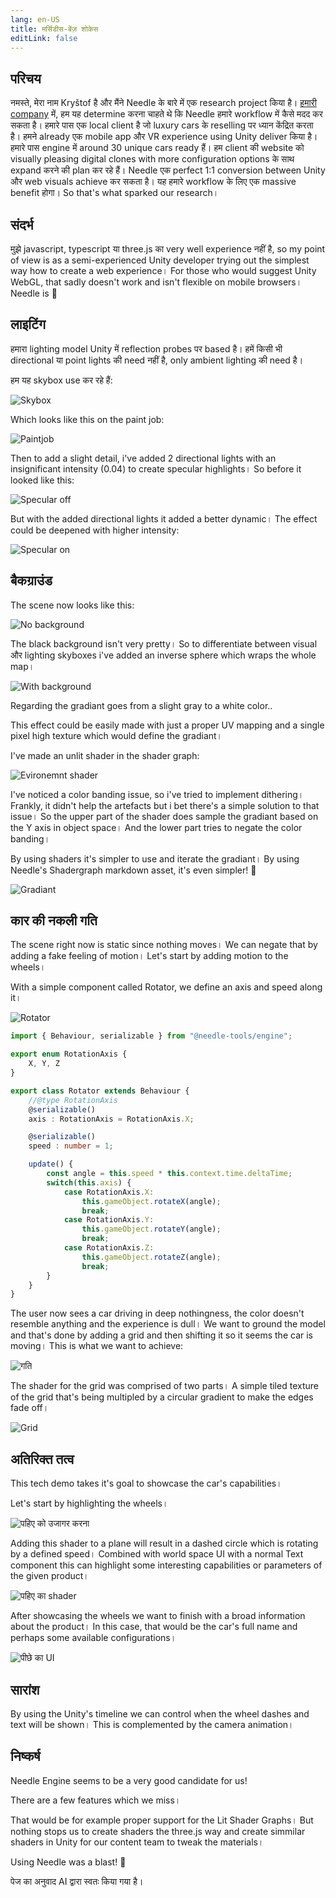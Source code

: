 ```yaml
---
lang: en-US
title: मर्सिडीस-बेंज़ शोकेस
editLink: false
---
```


## परिचय

नमस्ते, मेरा नाम Kryštof है और मैंने Needle के बारे में एक research project किया है। [हमारी company](https://www.ishowroom.cz/home/) में, हम यह determine करना चाहते थे कि Needle हमारे workflow में कैसे मदद कर सकता है। हमारे पास एक local client है जो luxury cars के reselling पर ध्यान केंद्रित करता है। हमने already एक mobile app और VR experience using Unity deliver किया है। हमारे पास engine में around 30 unique cars ready हैं। हम client की website को visually pleasing digital clones with more configuration options के साथ expand करने की plan कर रहे हैं। Needle एक perfect 1:1 conversion between Unity और web visuals achieve कर सकता है। यह हमारे workflow के लिए एक massive benefit होगा। So that's what sparked our research।


<sample src="https://engine.needle.tools/demos/mercedes-benz-demo/" />


## संदर्भ

मुझे javascript, typescript या three.js का very well experience नहीं है, so my point of view is as a semi-experienced Unity developer trying out the simplest way how to create a web experience। For those who would suggest Unity WebGL, that sadly doesn't work and isn't flexible on mobile browsers। Needle is 💚


## लाइटिंग

हमारा lighting model Unity में reflection probes पर based है। हमें किसी भी directional या point lights की need नहीं है, only ambient lighting की need है।


हम यह skybox use कर रहे हैं:

 ![Skybox](/showcase-mercedes/1_skybox.png)

Which looks like this on the paint job:

![Paintjob](/showcase-mercedes/2_paintjob_simple.jpg)

Then to add a slight detail, i've added 2 directional lights with an insignificant intensity (0.04) to create specular highlights। So before it looked like this:

![Specular off](/showcase-mercedes/3_SpecularHighlights_off.jpg)

But with the added directional lights it added a better dynamic। The effect could be deepened with higher intensity:

![Specular on](/showcase-mercedes/4_SpecularHighlights_on.jpg)



## बैकग्राउंड

The scene now looks like this:

![No background](/showcase-mercedes/5_NoBackground.jpg)

The black background isn't very pretty। So to differentiate between visual और lighting skyboxes i've added an inverse sphere which wraps the whole map।

![With background](/showcase-mercedes/6_MapBackground.png)

Regarding the gradiant goes from a slight gray to a white color..

This effect could be easily made with just a proper UV mapping and a single pixel high texture which would define the gradiant।

I've made an unlit shader in the shader graph:

![Evironemnt shader](/showcase-mercedes/7_EnvShaderGraph.jpg)

I've noticed a color banding issue, so i've tried to implement dithering। Frankly, it didn't help the artefacts but i bet there's a simple solution to that issue। So the upper part of the shader does sample the gradiant based on the Y axis in object space। And the lower part tries to negate the color banding।

By using shaders it's simpler to use and iterate the gradiant। By using Needle's Shadergraph markdown asset, it's even simpler! 🌵

![Gradiant](/showcase-mercedes/8_Gradiant.png)


## कार की नकली गति

The scene right now is static since nothing moves। We can negate that by adding a fake feeling of motion। Let's start by adding motion to the wheels।

With a simple component called Rotator, we define an axis and speed along it।

![Rotator](/showcase-mercedes/9_Rotator.png)
```ts twoslash
import { Behaviour, serializable } from "@needle-tools/engine";

export enum RotationAxis {
    X, Y, Z
}

export class Rotator extends Behaviour {
    //@type RotationAxis
    @serializable()
    axis : RotationAxis = RotationAxis.X;

    @serializable()
    speed : number = 1;

    update() {
        const angle = this.speed * this.context.time.deltaTime;
        switch(this.axis) {
            case RotationAxis.X:
                this.gameObject.rotateX(angle);
                break;
            case RotationAxis.Y:
                this.gameObject.rotateY(angle);
                break;
            case RotationAxis.Z:
                this.gameObject.rotateZ(angle);
                break;
        }
    }
}
```


The user now sees a car driving in deep nothingness, the color doesn't resemble anything and the experience is dull। We want to ground the model and that's done by adding a grid and then shifting it so it seems the car is moving। This is what we want to achieve:

![गति](/showcase-mercedes/10_WheelsAndGrid.png)

The shader for the grid was comprised of two parts। A simple tiled texture of the grid that's being multipled by a circular gradient to make the edges fade off।

![Grid](/showcase-mercedes/11_GridShader.jpg)


## अतिरिक्त तत्व

This tech demo takes it's goal to showcase the car's capabilities।

Let's start by highlighting the wheels।

![पहिए को उजागर करना](/showcase-mercedes/12_WheelWithText.png)

Adding this shader to a plane will result in a dashed circle which is rotating by a defined speed। Combined with world space UI with a normal Text component this can highlight some interesting capabilities or parameters of the given product।

![पहिए का shader](/showcase-mercedes/13_WheelShader.jpg)

After showcasing the wheels we want to finish with a broad information about the product। In this case, that would be the car's full name and perhaps some available configurations।

![पीछे का UI](/showcase-mercedes/14_RearUI.jpg)



## सारांश

By using the Unity's timeline we can control when the wheel dashes and text will be shown। This is complemented by the camera animation।


## निष्कर्ष

Needle Engine seems to be a very good candidate for us!

There are a few features which we miss।

That would be for example proper support for the Lit Shader Graphs। But nothing stops us to create shaders the three.js way and create simmilar shaders in Unity for our content team to tweak the materials।

Using Needle was a blast! 🌵


पेज का अनुवाद AI द्वारा स्वतः किया गया है।